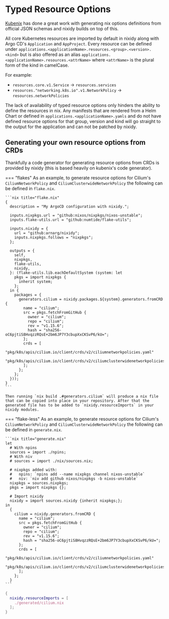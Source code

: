 # Typed Resource Options

[Kubenix](https://github.com/hall/kubenix/) has done a great work with generating nix options definitions from official JSON schemas and nixidy builds on top of this.

All core Kubernetes resources are imported by default in nixidy along with Argo CD's `Application` and `AppProject`. Every resource can be defined under `applications.<applicationName>.resources.<group>.<version>.<kind>` but is also offered as an alias `applications.<applicationName>.resources.<attrName>` where `<attrName>` is the plural form of the kind in camelCase.

For example:

- `resources.core.v1.Service` -> `resources.services`
- `resources."networking.k8s.io".v1.NetworkPolicy` -> `resources.networkPolicies`

The lack of availability of typed resource options only hinders the ability to define the resources in nix. Any manifests that are rendered from a Helm Chart or defined in `applications.<applicationName>.yamls` and do not have defined resource options for that group, version and kind will go straight to the output for the application and can not be patched by nixidy.

## Generating your own resource options from CRDs

Thankfully a code generator for generating resource options from CRDs is provided by nixidy (this is based heavily on kubenix's code generator).

=== "flakes"
    As an example, to generate resource options for Cilium's `CiliumNetworkPolicy` and `CiliumClusterwideNetworkPolicy` the following can be defined in `flake.nix`.

    ```nix title="flake.nix"
    {
      description = "My ArgoCD configuration with nixidy.";

      inputs.nixpkgs.url = "github:nixos/nixpkgs/nixos-unstable";
      inputs.flake-utils.url = "github:numtide/flake-utils";

      inputs.nixidy = {
        url = "github:arnarg/nixidy";
        inputs.nixpkgs.follows = "nixpkgs";
      };

      outputs = {
        self,
        nixpkgs,
        flake-utils,
        nixidy,
      }: (flake-utils.lib.eachDefaultSystem (system: let
        pkgs = import nixpkgs {
          inherit system;
        };
      in {
        packages = {
          generators.cilium = nixidy.packages.${system}.generators.fromCRD {
            name = "cilium";
            src = pkgs.fetchFromGitHub {
              owner = "cilium";
              repo = "cilium";
              rev = "v1.15.6";
              hash = "sha256-oC6pjtiS8HvqzzRQsE+2bm6JP7Y3cbupXxCKSvP6/kU=";
            };
            crds = [
              "pkg/k8s/apis/cilium.io/client/crds/v2/ciliumnetworkpolicies.yaml"
              "pkg/k8s/apis/cilium.io/client/crds/v2/ciliumclusterwidenetworkpolicies.yaml"
            ];
          };
        };
      }));
    }
    ```

    Then running `nix build .#generators.cilium` will produce a nix file that can be copied into place in your repository. After that the generated file has to be added to `nixidy.resourceImports` in your nixidy modules.

=== "flake-less"
    As an example, to generate resource options for Cilium's `CiliumNetworkPolicy` and `CiliumClusterwideNetworkPolicy` the following can be defined in `generate.nix`.

    ```nix title="generate.nix"
    let
      # With npins
      sources = import ./npins;
      # With niv
      # sources = import ./nix/sources.nix;

      # nixpkgs added with:
      #   npins: `npins add --name nixpkgs channel nixos-unstable`
      #   niv: `niv add github nixos/nixpkgs -b nixos-unstable`
      nixpkgs = sources.nixpkgs;
      pkgs = import nixpkgs {};

      # Import nixidy
      nixidy = import sources.nixidy {inherit nixpkgs;};
    in
      {
        cilium = nixidy.generators.fromCRD {
          name = "cilium";
          src = pkgs.fetchFromGitHub {
            owner = "cilium";
            repo = "cilium";
            rev = "v1.15.6";
            hash = "sha256-oC6pjtiS8HvqzzRQsE+2bm6JP7Y3cbupXxCKSvP6/kU=";
          };
          crds = [
            "pkg/k8s/apis/cilium.io/client/crds/v2/ciliumnetworkpolicies.yaml"
            "pkg/k8s/apis/cilium.io/client/crds/v2/ciliumclusterwidenetworkpolicies.yaml"
          ];
        };
      }
    ```


```nix title="env/dev.nix"
{
  nixidy.resourceImports = [
    ./generated/cilium.nix
  ];
}
```
